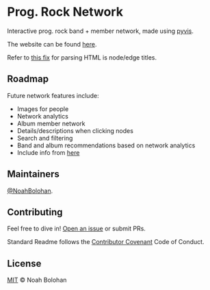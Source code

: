 # Prog. Rock Network

Interactive prog. rock band + member network, made using [pyvis](https://pyvis.readthedocs.io/en/latest/index.html).

The website can be found [here](https://noahbolohan.github.io/prog-rock-network/).

Refer to [this fix](https://gist.github.com/yllowcool/1d21a38a02595b88f99547b98d92411f) for parsing HTML is node/edge titles.

## Roadmap

Future network features include:

+ Images for people
+ Network analytics
+ Album member network
+ Details/descriptions when clicking nodes
+ Search and filtering
+ Band and album recommendations based on network analytics
+ Include info from [here](to_be_included.md)

## Maintainers

[@NoahBolohan](https://github.com/NoahBolohan).

## Contributing

Feel free to dive in! [Open an issue](https://github.com/NoahBolohan/prog-rock-network/issues/new) or submit PRs.

Standard Readme follows the [Contributor Covenant](http://contributor-covenant.org/version/1/3/0/) Code of Conduct.

## License

[MIT](LICENSE) © Noah Bolohan
